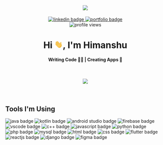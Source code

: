 <div id="header" align="center">
  <img src="https://media.giphy.com/media/M9gbBd9nbDrOTu1Mqx/giphy.gif" width="100"/>
  <br/>
  <br/>
  <div id="badges">
    <a href="https://www.linkedin.com/in/himanshu-goyal24/" target="_blank">
      <img src="https://img.shields.io/badge/LinkedIn-blue?style=for-the-badge&logo=linkedin&logoColor=white" alt="linkedin badge"/>
    </a>
    <a href="https://himanshu240601.github.io/portfolio/" target="_blank">
      <img src="https://img.shields.io/badge/Portfolio-222222?style=for-the-badge&logo=About.me&logoColor=white" alt="portfolio badge"/>
    </a>
  </div>
  <img src="https://komarev.com/ghpvc/?username=himanshu240601&style=flat-square&color=blue" alt="profile views"/>
</div>

<h1 align="center">
  Hi <img src="https://raw.githubusercontent.com/ABSphreak/ABSphreak/master/gifs/Hi.gif" width="26px">,
  I'm Himanshu
</h1>

<h4 align="center">
  Writing Code 👨‍💻 | Creating Apps 🚀
</h4>
<br/>
<br/>
<div align="center">
   <img src = "https://github-readme-streak-stats.herokuapp.com?user=himanshu240601&theme=dark&hide_border=true&date_format=M%20j%5B%2C%20Y%5D"/>
</div>
<br/>
<br/>
<h2> Tools I'm Using</h2>
<p align="left">
  <img src="https://img.shields.io/badge/Java-f8981d?style=for-the-badge&logo=java&logoColor=white" alt="java badge"/>
  <img src="https://img.shields.io/badge/Kotlin-b71fe8?style=for-the-badge&logo=kotlin&logoColor=white" alt="kotlin badge"/>
  <img src="https://img.shields.io/badge/Android_Studio-073042?style=for-the-badge&logo=android-studio&logoColor=white" alt="android studio badge"/>
  <img src="https://img.shields.io/badge/Firebase-ffcc2d?style=for-the-badge&logo=firebase&logoColor=black" alt="firebase badge"/>
  <img src="https://img.shields.io/badge/Visual_Studio-006db0?style=for-the-badge&logo=visual%20studio%20code&logoColor=white" alt="vscode badge"/>
  
  <img src="https://img.shields.io/badge/C%2B%2B-00599c?style=for-the-badge&logo=c%2B%2B&logoColor=white" alt="c++ badge"/>
  <img src="https://img.shields.io/badge/Javascript-f0db4f?style=for-the-badge&logo=javascript&logoColor=black" alt="javascript badge"/>
  <img src="https://img.shields.io/badge/Python-306998?style=for-the-badge&logo=python&logoColor=white" alt="python badge"/>
  <img src="https://img.shields.io/badge/Php-787cb4?style=for-the-badge&logo=php&logoColor=white" alt="php badge"/>
  <img src="https://img.shields.io/badge/Mysql-edede9?style=for-the-badge&logo=mysql&logoColor=black" alt="mysql badge"/>
  
  <img src="https://img.shields.io/badge/Html-dd4b25?style=for-the-badge&logo=html5&logoColor=white" alt="html badge"/>
  <img src="https://img.shields.io/badge/Css-264de4?style=for-the-badge&logo=css3&logoColor=white" alt="css badge"/>
  
  <img src="https://img.shields.io/badge/Flutter-54c5f8?style=for-the-badge&logo=flutter&logoColor=white" alt="flutter badge"/>
  <img src="https://img.shields.io/badge/Reactjs-222222?style=for-the-badge&logo=react&logoColor=white" alt="reactjs badge"/>
  <img src="https://img.shields.io/badge/Django-103e2e?style=for-the-badge&logo=django&logoColor=white" alt="django badge"/>
  
  <img src="https://img.shields.io/badge/Figma-a259ff?style=for-the-badge&logo=figma&logoColor=white" alt="figma badge"/>
</p>

